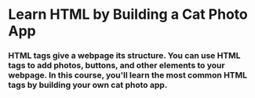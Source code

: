 # Learn HTML by Building a Cat Photo App
### HTML tags give a webpage its structure. You can use HTML tags to add photos, buttons, and other elements to your webpage. In this course, you'll learn the most common HTML tags by building your own cat photo app.
